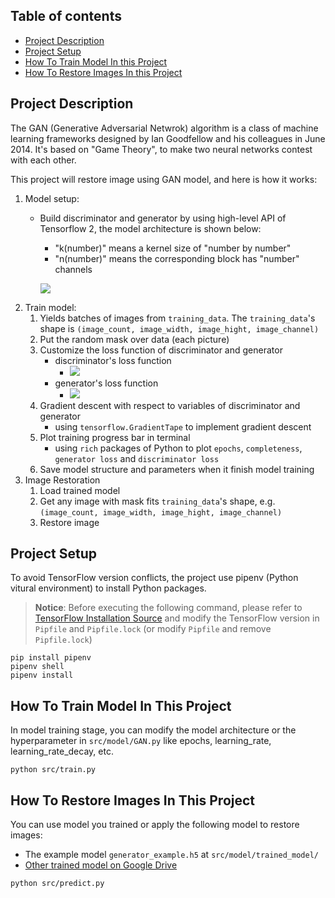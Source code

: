 ## Table of contents
- [Project Description](#project-description)
- [Project Setup](#project-setup)
- [How To Train Model In this Project](#how-to-train-model-in-this-project)
- [How To Restore Images In this Project](#how-to-restore-images-in-this-project)

## Project Description
The GAN (Generative Adversarial Netwrok) algorithm is a class of machine learning frameworks designed by Ian Goodfellow and his colleagues in June 2014. It's based on "Game Theory", to make two neural networks contest with each other.

This project will restore image using GAN model, and here is how it works:
1. Model setup:
    - Build discriminator and generator by using high-level API of Tensorflow 2, the model architecture is shown below:
        - "k(number)" means a kernel size of "number by number"
        - "n(number)" means the corresponding block has "number" channels
        
        ![](https://i.imgur.com/IQHdCC8.png)
2. Train model:
    1. Yields batches of images from `training_data`. The `training_data`'s shape is `(image_count, image_width, image_hight, image_channel)`
    2. Put the random mask over data (each picture)
    3. Customize the loss function of discriminator and generator
        - discriminator's loss function
            - ![](https://i.imgur.com/bd0OoXI.png)
        - generator's loss function
            - ![](https://i.imgur.com/TbQ7Fia.png)
    4. Gradient descent with respect to variables of discriminator and generator
        - using `tensorflow.GradientTape` to implement gradient descent
    5. Plot training progress bar in terminal
        -  using `rich` packages of Python to plot `epochs`, `completeness`, `generator loss` and `discriminator loss`
    6. Save model structure and parameters when it finish model training
3. Image Restoration
    1. Load trained model
    2. Get any image with mask fits `training_data`'s shape, e.g. `(image_count, image_width, image_hight, image_channel)`
    3. Restore image

## Project Setup
To avoid TensorFlow version conflicts, the project use pipenv (Python vitural environment) to install Python packages.

> **Notice**: Before executing the following command, please refer to [TensorFlow Installation Source](https://www.tensorflow.org/install/source#linux) and modify the TensorFlow version in `Pipfile` and `Pipfile.lock` (or modify `Pipfile` and remove `Pipfile.lock`)

```console
pip install pipenv
pipenv shell
pipenv install
```

## How To Train Model In This Project
In model training stage, you can modify the model architecture or the hyperparameter in `src/model/GAN.py` like epochs, learning_rate, learning_rate_decay, etc.

```console
python src/train.py
```

## How To Restore Images In This Project
You can use model you trained or apply the following model to restore images:
- The example model `generator_example.h5` at `src/model/trained_model/` 
- [Other trained model on Google Drive](https://drive.google.com/drive/folders/1d431KDCVXYkCfmrGskXQ5vD4FXIJ8nUH?usp=sharing)

```console
python src/predict.py
```
